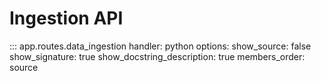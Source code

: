 # Ingestion API
::: app.routes.data_ingestion
    handler: python
    options:
      show_source: false
      show_signature: true
      show_docstring_description: true
      members_order: source
